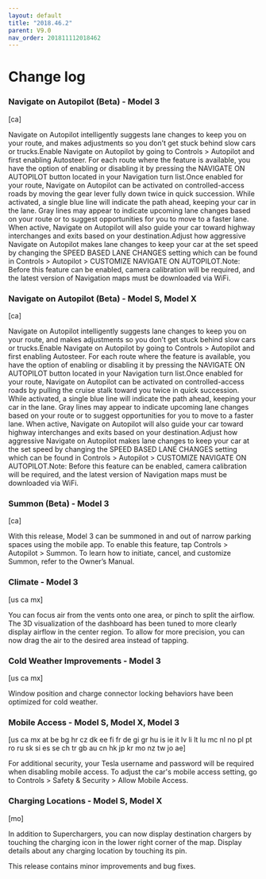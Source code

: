 ```yaml
---
layout: default
title: "2018.46.2"
parent: V9.0
nav_order: 201811112018462
---
```


# Change log

### Navigate on Autopilot (Beta)  - Model 3
[ca]

Navigate on Autopilot intelligently suggests lane changes to keep you on your route, and makes adjustments so you don’t get stuck behind slow cars or trucks.Enable Navigate on Autopilot by going to Controls > Autopilot and first enabling Autosteer. For each route where the feature is available, you have the option of enabling or disabling it by pressing the NAVIGATE ON AUTOPILOT button located in your Navigation turn list.Once enabled for your route, Navigate on Autopilot can be activated on controlled-access roads by moving the gear lever fully down twice in quick succession. While activated, a single blue line will indicate the path ahead, keeping your car in the lane. Gray lines may appear to indicate upcoming lane changes based on your route or to suggest opportunities for you to move to a faster lane. When active, Navigate on Autopilot will also guide your car toward highway interchanges and exits based on your destination.Adjust how aggressive Navigate on Autopilot makes lane changes to keep your car at the set speed by changing the SPEED BASED LANE CHANGES setting which can be found in Controls > Autopilot > CUSTOMIZE NAVIGATE ON AUTOPILOT.Note: Before this feature can be enabled, camera calibration will be required, and the latest version of Navigation maps must be downloaded via WiFi.

### Navigate on Autopilot (Beta)  - Model S, Model X
[ca]

Navigate on Autopilot intelligently suggests lane changes to keep you on your route, and makes adjustments so you don’t get stuck behind slow cars or trucks.Enable Navigate on Autopilot by going to Controls > Autopilot and first enabling Autosteer. For each route where the feature is available, you have the option of enabling or disabling it by pressing the NAVIGATE ON AUTOPILOT button located in your Navigation turn list.Once enabled for your route, Navigate on Autopilot can be activated on controlled-access roads by pulling the cruise stalk toward you twice in quick succession. While activated, a single blue line will indicate the path ahead, keeping your car in the lane. Gray lines may appear to indicate upcoming lane changes based on your route or to suggest opportunities for you to move to a faster lane. When active, Navigate on Autopilot will also guide your car toward highway interchanges and exits based on your destination.Adjust how aggressive Navigate on Autopilot makes lane changes to keep your car at the set speed by changing the SPEED BASED LANE CHANGES setting which can be found in Controls > Autopilot > CUSTOMIZE NAVIGATE ON AUTOPILOT.Note: Before this feature can be enabled, camera calibration will be required, and the latest version of Navigation maps must be downloaded via WiFi.

### Summon (Beta)  - Model 3
[ca]

With this release, Model 3 can be summoned in and out of narrow parking spaces using the mobile app. To enable this feature, tap Controls > Autopilot > Summon. To learn how to initiate, cancel, and customize Summon, refer to the Owner’s Manual.

### Climate  - Model 3
[us ca mx]

You can focus air from the vents onto one area, or pinch to split the airflow. The 3D visualization of the dashboard has been tuned to more clearly display airflow in the center region. To allow for more precision, you can now drag the air to the desired area instead of tapping.

### Cold Weather Improvements  - Model 3
[us ca mx]

Window position and charge connector locking behaviors have been optimized for cold weather.

### Mobile Access  - Model S, Model X, Model 3
[us ca mx at be bg hr cz dk ee fi fr de gi gr hu is ie it lv li lt lu mc nl no pl pt ro ru sk si es se ch tr gb au cn hk jp kr mo nz tw jo ae]

For additional security, your Tesla username and password will be required when disabling mobile access. To adjust the car's mobile access setting, go to Controls > Safety & Security > Allow Mobile Access.

### Charging Locations  - Model S, Model X
[mo]

In addition to Superchargers, you can now display destination chargers by touching the charging icon in the lower right corner of the map. Display details about any charging location by touching its pin.

This release contains minor improvements and bug fixes.
